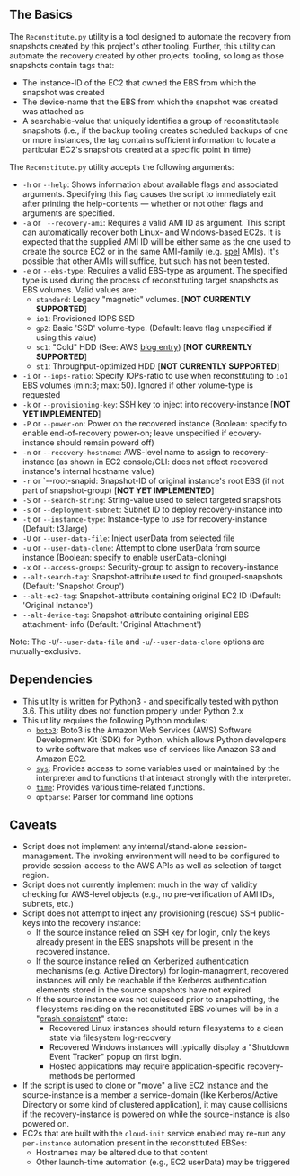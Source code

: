 ## The Basics

The `Reconstitute.py` utility is a tool designed to automate the recovery from snapshots created by this project's other tooling. Further, this utility can automate the recovery created by other projects' tooling, so long as those snapshots contain tags that:

* The instance-ID of the EC2 that owned the EBS from which the snapshot was created
* The device-name that the EBS from which the snapshot was created was attached as
* A searchable-value that uniquely identifies a group of reconstitutable snapshots (i.e., if the backup tooling creates scheduled backups of one or more instances, the tag contains sufficient information to locate a particular EC2's snapshots created at a specific point in time)

The `Reconstitute.py` utility accepts the following arguments:

* `-h` or `--help`: Shows information about available flags and associated arguments. Specifying this flag causes the script to immediately exit after printing the help-contents &mdash; whether or not other flags and arguments are specified.
* `-a` or ` --recovery-ami`: Requires a valid AMI ID as argument. This script can automatically recover both Linux- and Windows-based EC2s. It is expected that the supplied AMI ID will be either same as the one used to create the source EC2 or in the same AMI-family (e.g. [spel](https://github.com/plus3it/spel) AMIs). It's possible that other AMIs will suffice, but such has not been tested.
* `-e` or `--ebs-type`: Requires a valid EBS-type as argument. The specified type is used during the process of reconstituting target snapshots as EBS volumes. Valid values are:
    * `standard`: Legacy "magnetic" volumes. [**NOT CURRENTLY SUPPORTED**]
    * `io1`: Provisioned IOPS SSD
    * `gp2`: Basic 'SSD' volume-type. (Default: leave flag unspecified if using this value)
    * `sc1`: "Cold" HDD (See: AWS [blog entry](https://aws.amazon.com/blogs/aws/amazon-ebs-update-new-cold-storage-and-throughput-options/)) [**NOT CURRENTLY SUPPORTED**]
    * `st1`: Throughput-optimized HDD [**NOT CURRENTLY SUPPORTED**]
* `-i` or `--iops-ratio`: Specify IOPs-ratio to use when reconstituting to `io1` EBS volumes (min:3; max: 50). Ignored if other volume-type is requested
* `-k` or `--provisioning-key`: SSH key to inject into recovery-instance [**NOT YET IMPLEMENTED**]
* `-P` or `--power-on`: Power on the recovered instance (Boolean: specify to enable end-of-recovery power-on; leave unspecified if ecovery-instance should remain powerd off)
* `-n` or `--recovery-hostname`: AWS-level name to assign to recovery-instance (as shown in EC2 console/CLI: does not effect recovered instance's internal hostname value)
* `-r` or `--root-snapid:  Snapshot-ID of original instance's root EBS (if not part of snapshot-group) [**NOT YET IMPLEMENTED**]
* `-S` or `--search-string`: String-value used to select targeted snapshots
* `-s` or `--deployment-subnet`: Subnet ID to deploy recovery-instance into
* `-t` or `--instance-type`: Instance-type to use for recovery-instance (Default: t3.large)
* `-U` or `--user-data-file`:  Inject userData from selected file
* `-u` or `--user-data-clone`: Attempt to clone userData from source instance (Boolean: specify to enable userData-cloning)
* `-x` or `--access-groups`: Security-group to assign to recovery-instance
* `--alt-search-tag`: Snapshot-attribute used to find grouped-snapshots (Default: 'Snapshot Group')
* `--alt-ec2-tag`: Snapshot-attribute containing original EC2 ID (Default: 'Original Instance')
* `--alt-device-tag`: Snapshot-attribute containing original EBS attachment- info (Default: 'Original Attachment')

Note: The `-U`/`--user-data-file` and `-u`/`--user-data-clone` options are mutually-exclusive.

## Dependencies

* This utilty is written for Python3 - and specifically tested with python 3.6. This utility does not function properly under Python 2.x
* This utility requires the following Python modules:
    * [`boto3`](https://pypi.org/project/boto3/): Boto3 is the Amazon Web Services (AWS) Software Development Kit (SDK) for Python, which allows Python developers to write software that makes use of services like Amazon S3 and Amazon EC2.
    * [`sys`](https://docs.python.org/3/library/sys.html): Provides access to some variables used or maintained by the interpreter and to functions that interact strongly with the interpreter.
    * [`time`](https://docs.python.org/3/library/time.html): Provides various time-related functions. 
    * `optparse`: Parser for command line options

## Caveats

* Script does not implement any internal/stand-alone session-management. The invoking environment will need to be configured to provide session-access to the AWS APIs as well as selection of target region.
* Script does not currently implement much in the way of validity checking for AWS-level objects (e.g., no pre-verification of AMI IDs, subnets, etc.)
* Script does not attempt to inject any provisioning (rescue) SSH public-keys into the recovery instance:
    * If the source instance relied on SSH key for login, only the keys already present in the EBS snapshots will be present in the recovered instance.
    * If the source instance relied on Kerberized authentication mechanisms (e.g. Active Directory) for login-managment, recovered instances will only be reachable if the Kerberos authentication elements stored in the source snapshots have not expired
    * If the source instance was not quiesced prior to snapshotting, the filesystems residing on the reconstituted EBS volumes will be in a "[crash consistent](https://www.trilio.io/resources/application-consistent-vs-crash-consistent-backup/)" state:
        * Recovered Linux instances should return filesystems to a clean state via filesystem log-recovery
        * Recovered Windows instances will typically display a "Shutdown Event Tracker" popup on first login.
        * Hosted applications may require application-specific recovery-methods be performed
* If the script is used to clone or "move" a live EC2 instance and the source-instance is a member a service-domain (like Kerberos/Active Directory or some kind of clustered application), it may cause collisions if the recovery-instance is powered on while the source-instance is also powered on.
* EC2s that are built with the `cloud-init` service enabled may re-run any `per-instance` automation present in the reconstituted EBSes:
    * Hostnames may be altered due to that content
    * Other launch-time automation (e.g., EC2 userData) may be triggered
